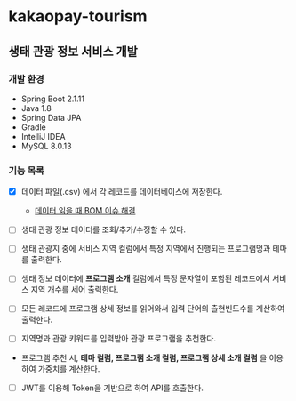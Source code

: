 # **kakaopay-tourism**

## 생태 관광 정보 서비스 개발

### 개발 환경

+ Spring Boot 2.1.11
+ Java 1.8
+ Spring Data JPA
+ Gradle
+ IntelliJ IDEA
+ MySQL 8.0.13



### 기능 목록

- [x] 데이터 파일(.csv) 에서 각 레코드를 데이터베이스에 저장한다.
  + [데이터 읽을 때 BOM 이슈 해결]()

- [ ] 생태 관광 정보 데이터를 조회/추가/수정할 수 있다.
- [ ] 생태 관광지 중에 서비스 지역 컬럼에서 특정 지역에서 진행되는 프로그램명과 테마를 출력한다.
- [ ] 생태 정보 데이터에 **프로그램 소개** 컬럼에서 특정 문자열이 포함된 레코드에서 서비스 지역 개수를 세어 출력한다.
- [ ] 모든 레코드에 프로그램 상세 정보를 읽어와서 입력 단어의 출현빈도수를 계산하여 출력한다.
- [ ] 지역명과 관광 키워드를 입력받아 관광 프로그램을 추천한다.

+  프로그램 추천 시, **테마 컬럼, 프로그램 소개 컬럼, 프로그램 상세 소개 컬럼** 을 이용하여 가중치를 계산한다.

- [ ] JWT를 이용해 Token을 기반으로 하여 API를 호출한다.